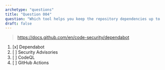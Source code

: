 ```yaml
---
archetype: "questions"
title: "Question 004"
question: "Which tool helps you keep the repository dependencies up to date?"
draft: false
---
```



> https://docs.github.com/en/code-security/dependabot
1. [x] Dependabot
1. [ ] Security Advisories
1. [ ] CodeQL
1. [ ] GitHub Actions

